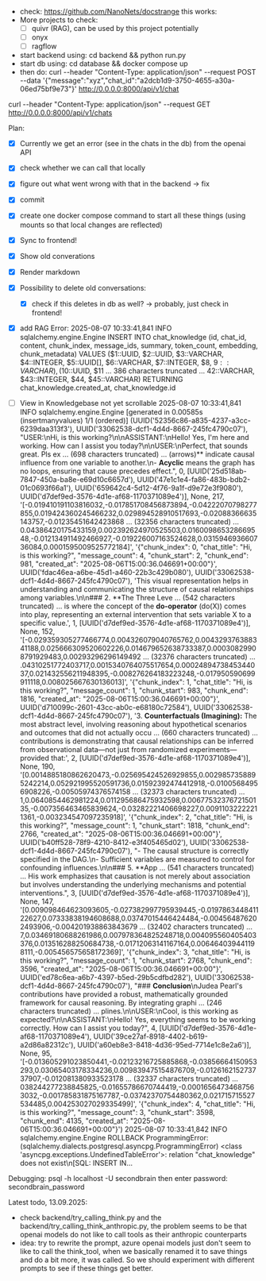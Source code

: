 - check: https://github.com/NanoNets/docstrange
this works:
- More projects to check:
    - [ ] quivr (RAG), can be used by this project potentially
    - [ ] onyx
    - [ ] ragflow

- start backend using: cd backend && python run.py
- start db using: cd database && docker compose up
- then do:
curl --header "Content-Type: application/json"   --request POST   --data '{"message":"xyz","chat_id":"a2dcb1d9-3750-4655-a30a-06ed75bf9e73"}'  http://0.0.0.0:8000/api/v1/chat

curl --header "Content-Type: application/json"   --request GET http://0.0.0.0:8000/api/v1/chats


Plan:
- [x] Currently we get an error (see in the chats in the db) from the openai API
- [x] check whether we can call that locally
- [x] figure out what went wrong with that in the backend -> fix
- [x] commit
- [x] create one docker compose command to start all these things (using mounts so that local changes are reflected)
- [x] Sync to frontend!
- [x] Show old converations
- [x] Render markdown
- [x] Possibility to delete old conversations:
    - [x] check if this deletes in db as well? -> probably, just check in frontend!
- [x] add RAG
    Error: 2025-08-07 10:33:41,841 INFO sqlalchemy.engine.Engine INSERT INTO chat_knowledge (id, chat_id, content, chunk_index, message_ids, summary, token_count, embedding, chunk_metadata) VALUES ($1::UUID, $2::UUID, $3::VARCHAR, $4::INTEGER, $5::UUID[], $6::VARCHAR, $7::INTEGER, $8, $9::VARCHAR), ($10::UUID, $11 ... 386 characters truncated ... 42::VARCHAR, $43::INTEGER, $44, $45::VARCHAR) RETURNING chat_knowledge.created_at, chat_knowledge.id
- [ ] View in Knowledgebase not yet scrollable
2025-08-07 10:33:41,841 INFO sqlalchemy.engine.Engine [generated in 0.00585s (insertmanyvalues) 1/1 (ordered)] (UUID('52356c86-a835-4237-a3cc-6239daa313f3'), UUID('33062538-dcf1-4d4d-8667-245fc4790c07'), "USER:\nHi, is this working?\n\nASSISTANT:\nHello! Yes, I'm here and working. How can I assist you today?\n\nUSER:\nPerfect, that sounds great. Pls ex ... (698 characters truncated) ...  (arrows)** indicate causal influence from one variable to another.\n- **Acyclic** means the graph has no loops, ensuring that cause precedes effect.", 0, [UUID('25d518ab-7847-450a-ba8e-e69d10c6657d'), UUID('47e1c1e4-fa86-483b-bdb2-01c0693f66a1'), UUID('659642c4-5d12-4f76-9a1f-d9e72e3f9080'), UUID('d7def9ed-3576-4d1e-af68-1170371089e4')], None, 217, '[-0.019410191103816032,-0.017851708456873894,-0.04222070798277855,0.019424360245466232,0.029894528910517693,-0.02088366635143757,-0.01235451642423868 ... (32356 characters truncated) ... 0.04386420175433159,0.002392624970525503,0.016009865328669548,-0.012134911492466927,-0.019226007163524628,0.031594693660736084,0.0001595009525772184]', '{"chunk_index": 0, "chat_title": "Hi, is this working?", "message_count": 4, "chunk_start": 2, "chunk_end": 981, "created_at": "2025-08-06T15:00:36.046691+00:00"}', UUID('fdac46ea-a6be-45d1-a460-22b3c429b080'), UUID('33062538-dcf1-4d4d-8667-245fc4790c07'), 'This visual representation helps in understanding and communicating the structure of causal relationships among variables.\n\n### 2. **The Three Leve ... (542 characters truncated) ...  is where the concept of the **do-operator** (do(X)) comes into play, representing an external intervention that sets variable X to a specific value.', 1, [UUID('d7def9ed-3576-4d1e-af68-1170371089e4')], None, 152, '[-0.029359305277466774,0.004326079040765762,0.004329376388341188,0.025666309520602226,0.014679652638733387,0.00030829908791929483,0.00293296296149492 ... (32376 characters truncated) ... .04310251772403717,0.0015340764075517654,0.0002489473845344037,0.021432556211948395,-0.008276264183223248,-0.017950590699911118,0.008025667630136013]', '{"chunk_index": 1, "chat_title": "Hi, is this working?", "message_count": 1, "chunk_start": 983, "chunk_end": 1816, "created_at": "2025-08-06T15:00:36.046691+00:00"}', UUID('d710099c-2601-43cc-ab0c-e68180c72584'), UUID('33062538-dcf1-4d4d-8667-245fc4790c07'), '3. **Counterfactuals (Imagining):** The most abstract level, involving reasoning about hypothetical scenarios and outcomes that did not actually occu ... (660 characters truncated) ...  contributions is demonstrating that causal relationships can be inferred from observational data—not just from randomized experiments—provided that:', 2, [UUID('d7def9ed-3576-4d1e-af68-1170371089e4')], None, 190, '[0.0014885180862620473,-0.025695424526929855,0.0029857358895242214,0.052921995520591736,0.01592392474412918,-0.01005684956908226,-0.00505974376574158 ... (32373 characters truncated) ... 1,0.0640854462981224,0.011295686475932598,0.0067753237672150135,-0.007356463465839624,-0.03282221406698227,0.00911032222211361,-0.003234547097235918]', '{"chunk_index": 2, "chat_title": "Hi, is this working?", "message_count": 1, "chunk_start": 1818, "chunk_end": 2766, "created_at": "2025-08-06T15:00:36.046691+00:00"}', UUID('b40ff528-78f9-4210-8412-e3f405465d02'), UUID('33062538-dcf1-4d4d-8667-245fc4790c07'), "- The causal structure is correctly specified in the DAG.\n- Sufficient variables are measured to control for confounding influences.\n\n### 5. **App ... (541 characters truncated) ...  His work emphasizes that causation is not merely about association but involves understanding the underlying mechanisms and potential interventions.", 3, [UUID('d7def9ed-3576-4d1e-af68-1170371089e4')], None, 147, '[0.009098464623093605,-0.027382997795939445,-0.019786344841122627,0.07333838194608688,0.03747015446424484,-0.004564876202493906,-0.004201938863843679 ... (32402 characters truncated) ... 7,0.03469180688261986,0.007978364825248718,0.004095560405403376,0.013516288250684738,-0.01712063141167164,0.006464039441198111,-0.005456575658172369]', '{"chunk_index": 3, "chat_title": "Hi, is this working?", "message_count": 1, "chunk_start": 2768, "chunk_end": 3596, "created_at": "2025-08-06T15:00:36.046691+00:00"}', UUID('ed78c6ea-a6b7-4397-b5ed-29b5cdfbd282'), UUID('33062538-dcf1-4d4d-8667-245fc4790c07'), "### **Conclusion**\nJudea Pearl's contributions have provided a robust, mathematically grounded framework for causal reasoning. By integrating graphi ... (246 characters truncated) ... plines.\n\nUSER:\nCool, is this working as expected?\n\nASSISTANT:\nHello! Yes, everything seems to be working correctly. How can I assist you today?", 4, [UUID('d7def9ed-3576-4d1e-af68-1170371089e4'), UUID('39ce27af-8918-4402-b619-a2d86a82312c'), UUID('a60eb8e3-8418-4d36-95ed-7714e1c8e2a6')], None, 95, '[-0.013605291023850441,-0.02123216725885868,-0.03856664150953293,0.03065403178334236,0.009839475154876709,-0.012616215273737907,-0.012081380933523178 ... (32337 characters truncated) ... 038244277238845825,-0.01655786670744419,-0.00016564734687563032,-0.001785831875167787,-0.03742370754480362,0.021715715527534485,0.004253027029335499]', '{"chunk_index": 4, "chat_title": "Hi, is this working?", "message_count": 3, "chunk_start": 3598, "chunk_end": 4135, "created_at": "2025-08-06T15:00:36.046691+00:00"}')
2025-08-07 10:33:41,842 INFO sqlalchemy.engine.Engine ROLLBACK
ProgrammingError: (sqlalchemy.dialects.postgresql.asyncpg.ProgrammingError) <class 'asyncpg.exceptions.UndefinedTableError'>: relation "chat_knowledge" does not exist\n[SQL: INSERT IN…


Debugging:
psql -h localhost -U secondbrain
then enter password: secondbrain_password

Latest todo, 13.09.2025:
- check backend/try_calling_think.py and the backend/try_calling_think_anthropic.py, the problem seems to be that openai models do not like to call tools as their anthropic counterparts
- idea: try to rewrite the prompt, azure openai models just don't seem to like to call the think_tool, when we basically renamed it to save things and do a bit more, it was called. So we should experiment with different prompts to see if these things get better.
